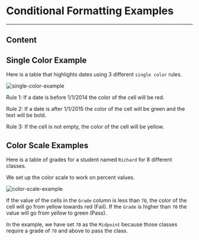 ﻿---
author: Stefan-Stojanovic

type: normal

category: how-to

---

# Conditional Formatting Examples

---
## Content

## Single Color Example

Here is a table that highlights dates using 3 different `single color` rules.

![single-color-example](https://img.enkipro.com/4f0e476b03b66149f518c653738d2605.png)

Rule 1: If a date is before 1/1/2014 the color of the cell will be red.

Rule 2: If a date is after 1/1/2015 the color of the cell will be green and the text will be bold.

Rule 3: If the cell is not empty, the color of the cell will be yellow.

## Color Scale Examples

Here is a table of grades for a student named `Richard` for 8 different classes.

We set up the color scale to work on percent values.

![color-scale-example](https://img.enkipro.com/8dff9f3d4d70e4554f5257aad2623cdb.png)

If the value of the cells in the `Grade` column is less than `70`, the color of the cell will go from yellow towards red (Fail). If the `Grade` is higher than `70` the value will go from yellow to green (Pass).

In the example, we have set `70` as the `Midpoint` because those classes require a grade of `70` and above to pass the class.